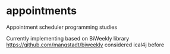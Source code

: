# appointments
Appointment scheduler programming studies

Currently implementing based on BiWeekly library https://github.com/mangstadt/biweekly
considered ical4j before
